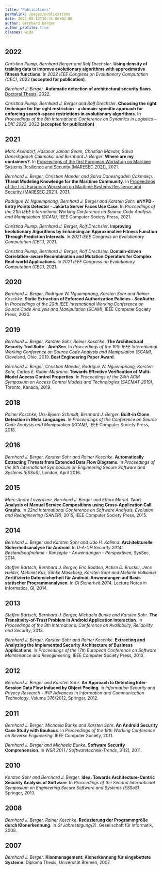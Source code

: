 ```yaml
---
title: "Publications"
permalink: /pages/publications
date: 2021-08-12T10:31:00+02:00
author: Bernhard Berger
author_profile: true
classes: wide
---
```


## 2022
_Christina Plump, Bernhard Berger and Rolf Drechsler_. **Using density of
training data to improve evolutionary algorithms with approximative fitness
functions**. In _2022 IEEE Congress on Evolutionary Computation (CEC)_, 2022
**(accepted for publication)**.

_Bernhard J. Berger_. **Automatic detection of architectural security flaws**.
[Doctoral Thesis](https://doi.org/10.26092/elib/1453), 2022.

_Christina Plump, Bernhard J. Berger and Rolf Drechsler_. **Choosing the right
technique for the right restriction - a domain-specific approach for enforcing
search-space restrictions in evolutionary algorithms**. In _Proceedings of the
8th International Conference on Dynamics in Logistics – LDIC 2022_, 2022 **(accepted
for publication)**.


## 2021
_Marc Asendorf, Hasanur Jaman Seam, Christian Maeder, Salva Daneshgadeh Çakmakçı
and Bernhard J. Berger_. **Where are my containers?**. In [Proceedings of the first
European Workshop on Maritime Systems Resilience and Security
(MARESEC 2021)](https://zenodo.org/communities/maresec2021/), 2021.

_Bernhard J. Berger, Christian Maeder and Salva Daneshgadeh Çakmakçı_. **Threat
Modeling Knowledge for the Maritime Community**. In [Proceedings of the first
European Workshop on Maritime Systems Resilience and Security
(MARESEC 2021)](https://zenodo.org/communities/maresec2021/), 2021.

_Rodrigue W. Nguempnang, Bernhard J. Berger and Karsten Sohr_. **eNYPD - Entry
Points Detector - Jakarta Server Faces Use Case**. In _Proceedings of the 21th
IEEE International Working Conference on Source Code Analysis and Manipulation
(SCAM)_, IEEE Computer Society Press, 2021.

_Christina Plump, Bernhard J. Berger, Rolf Drechsler_. **Improving Evolutionary
Algorithms by Enhancing an Approximative Fitness Function Through Prediction
Intervals.** In _2021 IEEE Congress on Evolutionary Computation (CEC)_, 2021.

_Christina Plump, Bernhard J. Berger, Rolf Drechsler_. **Domain-driven
Correlation-aware Recombination and Mutation Operators for Complex Real-world
Applications.** In _2021 IEEE Congress on Evolutionary Computation (CEC)_, 2021.

## 2020
_Bernhard J. Berger, Rodrigue W. Nguempnang, Karsten Sohr and Rainer Koschke_.
**Static Extraction of Enforced Authorization Policies - SeeAuthz**. In
_Proceedings of the 20th IEEE International Working Conference on Source Code
Analysis and Manipulation (SCAM)_, IEEE Computer Society Press, 2020.

## 2019
_Bernhard J. Berger, Karsten Sohr, Rainer Koschke_. **The Architectural Security
Tool Suite - ArchSec**. In _Proceedings of the 19th IEEE International Working
Conference on Source Code Analysis and Manipulation (SCAM)_, Cleveland, Ohio, 2019.
**Best Engineering Paper Award**.

_Bernhard J. Berger, Christian Maeder, Rodrigue W. Nguempnang, Karsten Sohr, Carlos
E. Rubio-Medrano_. **Towards Effective Verification of Multi-Model Access Control
Properties**. In _Proceedings of the 24th ACM Symposium on Access Control Models and
Technologies (SACMAT 2019)_, Toronto, Kanada, 2019.

## 2018
_Rainer Koschke, Urs-Bjoern Schmidt, Bernhard J. Berger_. **Built-in Clone Detection
in Meta Languages**. In _Proceedings of the Conference on Source Code Analysis and
Manipulation (SCAM)_, IEEE Computer Society Press, 2018.

## 2016
_Bernhard J. Berger, Karsten Sohr and Rainer Koschke_. **Automatically Extracting
Threats from Extended Data Flow Diagrams**. In _Proceedings of the 8th International
Symposium on Engineering Secure Software and Systems (ESSoS)_, London, April 2016.

## 2015
_Marc-Andre Laverdiere, Bernhard J. Berger and Ettore Merlot_. **Taint Analysis of
Manual Service Compositions using Cross-Application Call Graphs**. In _22nd
International Conference on Software Analysis, Evolution and Reengineering (SANER)_,
2015, IEEE Computer Society Press, 2015.

## 2014
_Bernhard J. Berger and Karsten Sohr and Udo H. Kalinna_. **Architekturelle
Sicherheitsanalyse für Android**. In _D-A-CH Security 2014: Bestandsaufnahme -
Konzepte - Anwendungen - Perspektiven_, SysSec, 2014.

_Steffen Bartsch, Bernhard J. Berger, Eric Bodden, Achim D. Brucker, Jens Heider,
Mehmet Kus, Sönke Maseberg, Karsten Sohr and Melanie Volkamer_. **Zertifizierte
Datensicherheit für Android-Anwendungen auf Basis statischer Programmanalysen**.
In _GI Sicherheit 2014_, Lecture Notes in Informatics, GI, 2014.

## 2013
_Steffen Bartsch, Bernhard J. Berger, Michaela Bunke and Karsten Sohr_. **The
Transitivity-of-Trust Problem in Android Application Interaction**. In _Proceedings
of the 8th International Conference on Availability, Reliability and Security_, 2013.

_Bernhard J. Berger, Karsten Sohr and Rainer Koschke_. **Extracting and Analyzing
the Implemented Security Architecture of Business Applications**. In _Proceedings
of the 17th European Conference on Software Maintenance and Reengineering_,
IEEE Computer Society Press, 2013.

## 2012
_Bernhard J. Berger and Karsten Sohr_. **An Approach to Detecting Inter-Session
Data Flow Induced by Object Pooling**. In _Information Security and Privacy
Research - IFIP Advances in Information and Communication Technology_, Volume
376/2012, Springer, 2012.

## 2011
_Bernhard J. Berger, Michaela Bunke and Karsten Sohr_. **An Android Security Case
Study with Bauhaus**. In _Proceedings of the 18th Working Conference on Reverse
Engineering_. IEEE Computer Society, 2011.

_Bernhard J. Berger and Michaela Bunke_. **Software Security Comprehension**. In
_WSR 2011 / Softwaretechnik-Trends_, 31(2), 2011.

## 2010
_Karsten Sohr and Bernhard J. Berger_. **Idea: Towards Architecture-Centric Security
Analysis of Software**. In _Proceedings of the Second International Symposium on
Engineering Secure Software and Systems (ESSoS)_. Springer, 2010.

## 2008
_Bernhard J. Berger, Rainer Koschke_. **Reduzierung der Programmgröße durch
Klonerkennung**. In _GI Jahrestagung(2)_. Gesellschaft für Informatik, 2008.

## 2007
_Bernhard J. Berger_. **Klonmanagement: Klonerkennung für eingebettete Systeme**.
Diploma Thesis, Universität Bremen, 2007.